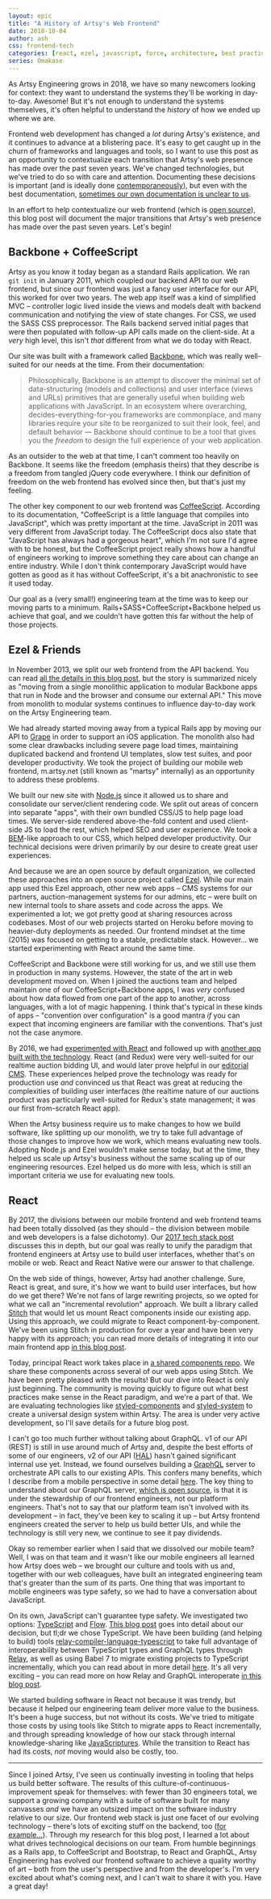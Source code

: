 ```yaml
---
layout: epic
title: "A History of Artsy's Web Frontend"
date: 2018-10-04
author: ash
css: frontend-tech
categories: [react, ezel, javascript, force, architecture, best practices]
series: Omakase
---
```


As Artsy Engineering grows in 2018, we have so many newcomers looking for context: they want to understand the
systems they'll be working in day-to-day. Awesome! But it's not enough to understand the systems themselves, it's
often helpful to understand the _history_ of how we ended up where we are.

Frontend web development has changed a _lot_ during Artsy's existence, and it continues to advance at a blistering
pace. It's easy to get caught up in the churn of frameworks and languages and tools, so I want to use this post as
an opportunity to contextualize each transition that Artsy's web presence has made over the past seven years. We've
changed technologies, but we've tried to do so with care and attention. Documenting these decisions is important
(and is ideally done [contemporaneously][]), but even with the best documentation, [sometimes our own documentation
is unclear to us][github_convo].

In an effort to help contextualize our web frontend (which is [open source][force]), this blog post will document
the major transitions that Artsy's web presence has made over the past seven years. Let's begin!

<!-- more -->

## Backbone + CoffeeScript

Artsy as you know it today began as a standard Rails application. We ran `git init` in January 2011, which coupled
our backend API to our web frontend, but since our frontend was just a fancy user interface for our API, this
worked for over two years. The web app itself was a kind of simplified MVC – controller logic lived inside the
views and models dealt with backend communication and notifying the view of state changes. For CSS, we used the
SASS CSS preprocessor. The Rails backend served initial pages that were then populated with follow-up API calls
made on the client-side. At a _very_ high level, this isn't _that_ different from what we do today with React.

Our site was built with a framework called [Backbone][], which was really well-suited for our needs at the time.
From their documentation:

> Philosophically, Backbone is an attempt to discover the minimal set of data-structuring (models and collections)
> and user interface (views and URLs) primitives that are generally useful when building web applications with
> JavaScript. In an ecosystem where overarching, decides-everything-for-you frameworks are commonplace, and many
> libraries require your site to be reorganized to suit their look, feel, and default behavior — Backbone should
> continue to be a tool that gives you the _freedom_ to design the full experience of your web application.

As an outsider to the web at that time, I can't comment too heavily on Backbone. It seems like the freedom
(emphasis theirs) that they describe is a freedom from tangled jQuery code everywhere. I think our definition of
freedom on the web frontend has evolved since then, but that's just my feeling.

The other key component to our web frontend was [CoffeeScript][]. According to its documentation, "CoffeeScript is
a little language that compiles into JavaScript", which was pretty important at the time. JavaScript in 2011 was
very different from JavaScript today. The CoffeeScript docs also state that "JavaScript has always had a gorgeous
heart", which I'm not sure I'd agree with to be honest, but the CoffeeScript project really shows how a handful of
engineers working to improve something they care about can change an entire industry. While I don't think
contemporary JavaScript would have gotten as good as it has without CoffeeScript, it's a bit anachronistic to see
it used today.

Our goal as a (very small!) engineering team at the time was to keep our moving parts to a minimum.
Rails+SASS+CoffeeScript+Backbone helped us achieve that goal, and we couldn't have gotten this far without the help
of those projects.

## Ezel & Friends

In November 2013, we split our web frontend from the API backend. You can read
[all the details in this blog post](2013_review), but the story is summarized nicely as "moving from a single
monolithic application to modular Backbone apps that run in Node and the browser and consume our external API."
This move from monolith to modular systems continues to influence day-to-day work on the Artsy Engineering team.

We had already started moving away from a typical Rails app by moving our API to [Grape][] in order to support an
iOS application. The monolith also had some clear drawbacks including severe page load times, maintaining
duplicated backend and frontend UI templates, slow test suites, and poor developer productivity. We took the
project of building our mobile web frontend, m.artsy.net (still known as "martsy" internally) as an opportunity to
address these problems.

We built our new site with [Node.js][node] since it allowed us to share and consolidate our server/client rendering
code. We split out areas of concern into separate "apps", with their own bundled CSS/JS to help page load times. We
server-side rendered above-the-fold content and used client-side JS to load the rest, which helped SEO and user
experience. We took a [BEM][]-like approach to our CSS, which helped developer productivity. Our technical
decisions were driven primarily by our desire to create great user experiences.

And because we are an open source by default organization, we collected these approaches into an open source
project called [Ezel][]. While our main app used this Ezel approach, other new web apps – CMS systems for our
partners, auction-management systems for our admins, etc – were built on new internal tools to share assets and
code across the apps. We experimented a lot; we got pretty good at sharing resources across codebases. Most of our
web projects started on Heroku before moving to heavier-duty deployments as needed. Our frontend mindset at the
time (2015) was focused on getting to a stable, predictable stack. However... we started experimenting with React
around the same time.

CoffeeScript and Backbone were still working for us, and we still use them in production in many systems. However,
the state of the art in web development moved on. When I joined the auctions team and helped maintain one of our
CoffeeScript+Backbone apps, I was _very_ confused about how data flowed from one part of the app to another, across
languages, with a lot of magic happening. I think that's typical in these kinds of apps – "convention over
configuration" is a good mantra _if_ you can expect that incoming engineers are familiar with the conventions.
That's just not the case anymore.

By 2016, we had [experimented with React][helix] and followed up with [another app built with the
technology][auctions]. React (and Redux) were very well-suited for our realtime auction bidding UI, and would later
prove helpful in our [editorial CMS][positron]. These experiences helped prove the technology was ready for
production use _and_ convinced us that React was great at reducing the complexities of building user interfaces
(the realtime nature of our auctions product was particularly well-suited for Redux's state management; it was our
first from-scratch React app).

When the Artsy business require us to make changes to how we build software, like splitting up our monolith, we try
to take full advantage of those changes to improve how we work, which means evaluating new tools. Adopting Node.js
and Ezel wouldn't make sense today, but at the time, they helped us scale up Artsy's business without the same
scaling up of our engineering resources. Ezel helped us do more with less, which is still an important criteria we
use for evaluating new tools.

## React

By 2017, the divisions between our mobile frontend and web frontend teams had been totally dissolved (as they
should – the division between mobile and web developers is a false dichotomy). Our [2017 tech stack
post][2017_review] discusses this in depth, but our goal was really to unify the paradigm that frontend engineers
at Artsy use to build user interfaces, whether that's on mobile or web. React and React Native were our answer to
that challenge.

On the web side of things, however, Artsy had another challenge. Sure, React is great, and sure, it's how we want
to build user interfaces, but how do we get there? We're not fans of large rewriting projects, so we opted for what
we call an "incremental revolution" approach. We built a library called [Stitch][] that would let us mount React
components inside our existing app. Using this approach, we could migrate to React component-by-component. We've
been using Stitch in production for over a year and have been very happy with its approach; you can read more
details of integrating it into our main frontend app [in this blog post][force_modern].

Today, principal React work takes place in [a shared components repo][reaction]. We share these components across
several of our web apps using Stitch. We have been pretty pleased with the results! But our dive into React is only
just beginning. The community is moving quickly to figure out what best practices make sense in the React paradigm,
and we're a part of that. We are evaluating technologies like [styled-components][] and [styled-system][] to create
a universal design system within Artsy. The area is under very active development, so I'll save details for a
future blog post.

I can't go too much further without talking about GraphQL. v1 of our API (REST) is still in use around much of
Artsy and, despite the best efforts of some of our engineers, v2 of our API ([HAL][]) hasn't gained significant
internal use yet. Instead, we found ourselves building a [GraphQL][] server to orchestrate API calls to our
existing APIs. This confers many benefits, which I describe from a mobile perspective in some detail [here][moya].
The key thing to understand about our GraphQL server, [which is open source][metaphysics], is that it is under the
stewardship of our frontend engineers, not our platform engineers. That's not to say that our platform team isn't
involved with its development – in fact, they've been key to scaling it up – but Artsy frontend engineers created
the server to help us build better UIs, and while the technology is still very new, we continue to see it pay
dividends.

Okay so remember earlier when I said that we dissolved our mobile team? Well, I was on that team and it wasn't like
our mobile engineers all learned how Artsy does web – we brought our culture and tools with us and, together with
our web colleagues, have built an integrated engineering team that's greater than the sum of its parts. One thing
that was important to mobile engineers was type safety, so we had to have a conversation about JavaScript.

On its own, JavaScript can't guarantee type safety. We investigated two options: [TypeScript][] and [Flow][]. [This
blog post][fe_js] goes into detail about our decision, but tl;dr we chose TypeScript. We have been building (and
helping to build) tools [relay-compiler-language-typescript][rclt] to take full advantage of interoperability
between TypeScript types and GraphQL types through [Relay][], as well as using Babel 7 to migrate existing projects
to TypeScript incrementally, which you can read about in more detail [here][ts_inc]. It's all very exciting – you
can read more on how Relay and GraphQL interoperate [in this blog post][relay_post].

We started building software in React not because it was trendy, but because it helped our engineering team deliver
more value to the business. It's been a huge success, but not without its costs. We've tried to mitigate those
costs by using tools like Stitch to migrate apps to React incrementally, and through spreading knowledge of how our
stack through internal knowledge-sharing like [JavaScriptures][]. While the transition to React has had its costs,
_not_ moving would also be costly, too.

---

Since I joined Artsy, I've seen us continually investing in tooling that helps us build better software. The
results of this culture-of-continuous-improvement speak for themselves: with fewer than 30 engineers total, we
support a growing company with a suite of software built for many canvasses _and_ we have an outsized impact on the
software industry relative to our size. Our frontend web stack is just one facet of our evolving technology –
there's lots of exciting stuff on the backend, too ([for example...][hokusai]). Through my research for this blog
post, I learned a lot about what drives technological decisions on our team. From humble beginnings as a Rails app,
to CoffeeScript and Bootstrap, to React and GraphQL, Artsy Engineering has evolved our frontend software to achieve
a quality worthy of art – both from the user's perspective and from the developer's. I'm very excited about what's
coming next, and I can't wait to share it with you. Have a great day!

[force]: https://github.com/artsy/force
[contemporaneously]: https://ashfurrow.com/blog/contemporaneous-blogging/
[github_convo]: https://github.com/artsy/artsy.github.io/pull/489#discussion_r221301472
[backbone]: http://backbonejs.org
[coffeescript]: https://coffeescript.org
[grape]: https://github.com/ruby-grape/grape
[node]: https://github.com/ruby-grape/grape
[bem]: http://getbem.com/introduction/
[ezel]: https://github.com/artsy/ezel
[2013_review]: http://artsy.github.io/blog/2013/11/30/rendering-on-the-server-and-client-in-node-dot-js/
[2017_review]: http://artsy.github.io/blog/2017/04/14/artsy-technology-stack-2017/
[auctions]: http://artsy.github.io/blog/2016/08/09/the-tech-behind-live-auction-integration/
[stitch]: https://github.com/artsy/stitch
[force_modern]: http://artsy.github.io/blog/2017/09/05/Modernizing-Force/
[typescript]: http://www.typescriptlang.org
[flow]: https://flow.org
[fe_js]: http://artsy.github.io/blog/2017/02/05/Front-end-JavaScript-at-Artsy-2017/
[rclt]: https://github.com/relay-tools/relay-compiler-language-typescript
[reaction]: https://github.com/artsy/reaction
[styled-components]: https://www.styled-components.com
[styled-system]: https://jxnblk.com/styled-system/
[relay]: https://facebook.github.io/relay/
[hal]: http://stateless.co/hal_specification.html
[graphql]: https://graphql.org
[moya]: https://ashfurrow.com/blog/the-spirit-of-moya/
[metaphysics]: https://github.com/artsy/metaphysics/
[relay_post]: http://artsy.github.io/blog/2018/07/25/Relay-Networking-Deep-Dive/
[hokusai]: https://github.com/artsy/hokusai
[ts_inc]: https://artsy.github.io/blog/2017/11/27/Babel-7-and-TypeScript/
[helix]: http://artsy.github.io/blog/2015/04/08/creating-a-dynamic-single-page-app-for-our-genome-team-using-react/
[positron]: https://github.com/artsy/positron
[javascriptures]: http://artsy.github.io/series/javascriptures/
